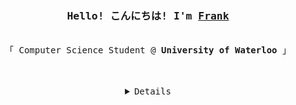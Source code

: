 <h3 align="center"><samp>Hello! こんにちは! I'm <b><a rel="nofollow noopener noreferrer" target="_blank" href="https://franktao.com">Frank</a></b></samp></h3>
<p align="center"><br>
  <samp>
    「 Computer Science Student @ <b>University of Waterloo</b> 」<br>
  </samp>
</p>
<br><br>
<details align="center">
  <summary> <samp>Details</samp></summary>
  <br>
    <p align="center">
      <img src="https://github-readme-stats.vercel.app/api?username=fubuki4649&include_all_commits=true&show_icons=true&theme=tokyonight"></img><br>
      <a href="https://github.com/fubuki4649/fubuki4649" target="_blank"><img src="https://img.shields.io/github/last-commit/fubuki4649/fubuki4649?label=profile%20updated&style=flat&color=green"></a>
    </p>
</details>
<br>
